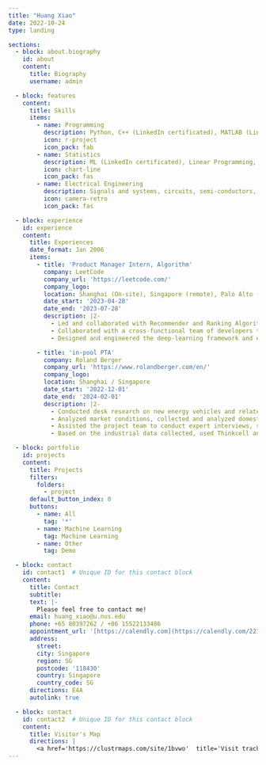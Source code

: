 ```yaml
---
title: "Huang Xiao"
date: 2022-10-24
type: landing

sections:
  - block: about.biography
    id: about
    content:
      title: Biography
      username: admin

  - block: features
    content:
      title: Skills
      items:
        - name: Programming
          description: Python, C++ (LinkedIn certificated), MATLAB (LinkedIn certificated), SQL (LinkedIn certificated)
          icon: r-project
          icon_pack: fab
        - name: Statistics
          description: ML (LinkedIn certificated), Linear Programming, GIS data analysis (QGIS)
          icon: chart-line
          icon_pack: fas
        - name: Electrical Engineering
          description: Signals and systems, circuits, semi-conductors, grids, control theories, simulation
          icon: camera-retro
          icon_pack: fas

  - block: experience
    id: experience
    content:
      title: Experiences
      date_format: Jan 2006
      items:
        - title: 'Product Manager Intern, Algorithm'
          company: LeetCode
          company_url: 'https://leetcode.com/'
          company_logo:
          location: Shanghai (On-site), Singapore (remote), Palo Alto (remote)
          date_start: '2023-04-28'
          date_end: '2023-07-28'
          description: |2-
            - Led and collaborated with Recommender and Ranking Algorithm development; improved the PV-CTR by 5 times compared with the previous algorithms.
            - Collaborated with a cross-functional team of developers to resolve key issues in LeetCode products and improve user experiences.
            - Designed and engineered the deep-learning framework and environment for collaborative filtering, XGBoost training.

        - title: 'in-pool PTA'
          company: Roland Berger
          company_url: 'https://www.rolandberger.com/en/'
          company_logo: 
          location: Shanghai / Singapore
          date_start: '2022-12-01'
          date_end: '2024-02-01'
          description: |2-
            - Conducted desk research on new energy vehicles and related OEM industries, and prepared monthly reports for client companies.
            - Analyzed market conditions, collected and analyzed domestic and foreign market data, and used Excel, Python and other tools to present visual data results.
            - Assisted the project team to conduct expert interviews, sorted out the interview minutes according to the voice of the expert interviews.
            - Based on the industrial data collected, used Thinkcell and Islides to design slides for presentations.

  - block: portfolio
    id: projects
    content:
      title: Projects
      filters:
        folders:
          - project
      default_button_index: 0
      buttons:
        - name: All
          tag: '*'
        - name: Machine Learning
          tag: Machine Learning
        - name: Other
          tag: Demo

  - block: contact
    id: contact1  # Unique ID for this contact block
    content:
      title: Contact
      subtitle:
      text: |-
        Please feel free to contact me!
      email: huang_xiao@u.nus.edu
      phone: +65 80397262 / +86 15522133486
      appointment_url: '[https://calendly.com](https://calendly.com/2210333248hx/zoom-meeting)'
      address:
        street: 
        city: Singapore
        region: SG
        postcode: '118430'
        country: Singapore
        country_code: SG
      directions: E4A
      autolink: true

  - block: contact
    id: contact2  # Unique ID for this contact block
    content:
      title: Visitor's Map
      directions: |
        <a href='https://clustrmaps.com/site/1bvwo'  title='Visit tracker'><img src='//clustrmaps.com/map_v2.png?cl=080808&w=1000&t=tt&d=QPw1wX8uwINZR0wrjvvevNVwAznnrxHsUuUFYY4C3WM&co=ffffff&ct=808080'/></a>
---
```

